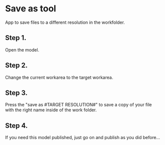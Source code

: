 # Save as tool
App to save files to a different resolution in the workfolder.



## Step 1. 
Open the model.

## Step 2. 
Change the current workarea to the target workarea.

## Step 3. 
Press the "save as #TARGET RESOLUTION#" to save a copy of your file with the right name inside of the work folder.


## Step 4. 
If you need this model published, just go on and publish as you did before...
